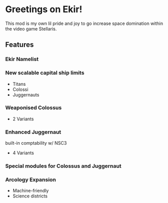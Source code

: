 # Greetings on Ekir!
This mod is my own lil pride and joy to go increase space domination within the video game Stellaris.
## Features
### Ekir Namelist
### New scalable capital ship limits
+ Titans
+ Colossi
+ Juggernauts
### Weaponised Colossus
+ 2 Variants
### Enhanced Juggernaut
built-in comptability w/ NSC3
+ 4 Variants
### Special modules for Colossus and Juggernaut
### Arcology Expansion
+ Machine-friendly
+ Science districts
